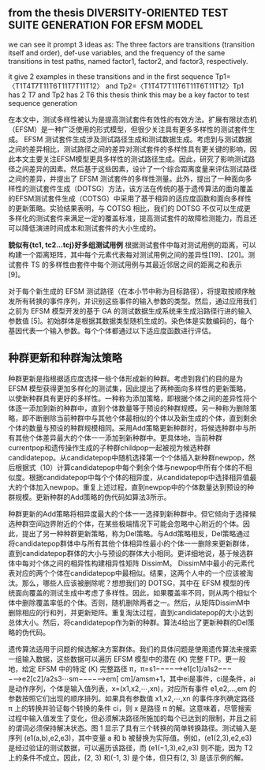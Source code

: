 ## from the thesis DIVERSITY-ORIENTED TEST SUITE GENERATION FOR EFSM MODEL
we can see it prompt 3 ideas as:
The three factors are transitions (transition itself and order), def-use variables, and the frequency of the same transitions in test paths, named factor1, factor2, and factor3, respectively.

it give 2 examples in these transitions and in the first sequence Tp1=〈T1T4T7T11T6T11T7T11T12〉 and Tp2=〈T1T4T7T11T6T11T6T11T12〉Tp1 has 2 T7 and Tp2 has 2 T6
this thesis think this may be a key factor to test sequence generation

在本文中，测试多样性被认为是提高测试套件有效性的有效方法。扩展有限状态机（EFSM）是一种广泛使用的形式模型，但很少关注具有更多多样性的测试套件生成。 EFSM 测试套件生成涉及测试路径生成和测试数据生成。考虑到与测试数据之间的差异相比，测试路径之间的差异对测试套件的多样性具有更关键的影响，因此本文主要关注EFSM模型更具多样性的测试路径生成。因此，研究了影响测试路径之间差异的因素。然后基于这些因素，设计了一个综合距离度量来评估测试路径之间的差异，并提出了 EFSM 测试套件的多样性测量。此外，提出了一种面向多样性的测试套件生成（DOTSG）方法，该方法在传统的基于遗传算法的面向覆盖的EFSM测试套件生成（COTSG）中采用了基于相异的适应度函数和面向多样性的更新策略。实验结果表明，与 COTSG 相比，我们的 DOTSG 不仅可以生成更多样化的测试套件来满足一定的覆盖标准，提高测试套件的故障检测能力，而且还可以降低演进时间成本和测试套件的大小生成的。

**貌似有{tc1, tc2...tcj}好多组测试用例**
根据测试套件中每对测试用例的距离，可以构建一个距离矩阵，其中每个元素代表每对测试用例之间的差异性[19]、[20]。测试套件 TS 的多样性由套件中每个测试用例与其最近邻居之间的距离之和表示[9]。

对于每个新生成的 EFSM 测试路径（在本小节中称为目标路径），将提取按顺序触发所有转换的事件序列，并识别这些事件的输入参数的类型。然后，通过应用我们之前为 EFSM 模型开发的基于 GA 的测试数据生成系统来生成沿路径行进的输入参数值 [5]。初始群体是根据其数据类型随机生成的。染色体是实数编码的，每个基因代表一个输入参数。每个个体都通过以下适应度函数进行评估。

## 种群更新和种群淘汰策略
种群更新是指根据适应度选择一些个体形成新的种群。考虑到我们的目的是为 EFSM 模型获得更加多样化的测试集，因此提出了两种面向多样性的更新策略，以使新种群具有更好的多样性。一种称为添加策略，即根据个体之间的差异性将个体逐一添加到新的种群中，直到个体数量等于预设的种群规模。另一种称为删除策略，即不断删除当前种群中与其他个体最相似的个体以及新生成的个体，直到剩余个体的数量与预设的种群规模相同。采用Add策略更新种群时，将候选种群中与所有其他个体差异最大的个体一一添加到新种群中。更具体地，当前种群currentpop和遗传操作生成的子种群childpop一起被视为候选种群candidatepop。从candidatepop中随机选择第一个个体插入新种群newpop，然后根据式（10）计算candidatepop中每个剩余个体与newpop中所有个体的不相似度。根据candidatepop中每个个体的相异度，从candidatepop中选择相异值最大的个体加入newpop。重复上述过程，直到newpop中的个体数量达到预设的种群规模。更新种群的Add策略的伪代码如算法3所示。

种群更新的Add策略将相异度最大的个体一一选择到新种群中。但它倾向于选择候选种群空间边界附近的个体，在某些极端情况下可能会忽略中心附近的个体。因此，提出了另一种种群更新策略，称为Del策略。与Add策略相反，Del策略通过将candidatepop群体中与所有其他个体相异性最小的个体一一删除来更新群体，直到candidatepop群体的大小与预设的群体大小相同。更详细地说，基于候选群体中每对个体之间的相异性构建相异性矩阵 DissimM。 DissimM中最小的元素代表对应的两个个体在candidatepop中最相似。结果，这两个人中的一个应该被淘汰。那么，哪些人应该被删除呢？想想我们的 DOTSG，其中在 EFSM 模型的传统面向覆盖的测试生成中考虑了多样性。因此，如果覆盖率不同，则从两个相似个体中删除覆盖率低的个体。否则，随机删除两者之一。然后，从矩阵DissimM中删除相应的行和列，并更新矩阵。重复淘汰过程，直到candidatepop的大小达到总体大小。然后，将candidatepop作为新的种群。算法4给出了更新种群的Del策略的伪代码。


遗传算法适用于问题的候选解决方案群体。我们的具体问题是使用遗传算法来搜索一组输入数据，这些数据可以遍历 EFSM 模型中的潜在 (K) 完整 FTP。更一般地，给定 EFSM 中的特定 (K) 完整路径 π，π=s1−−−−⟶e1[c1]/a1s2−−−−⟶e2[c2]/a2s3⋯sm−−−−⟶em[ cm]/amsm+1，其中ei是事件，ci是条件，ai是动作序列，个体是输入值列表，x=(x1,x2,⋯,xn)，对应所有事件 e1,e2,…,em 的参数按照它们出现的顺序排列。如果具有参数值 x1,x2,⋯,xn 的事件序列确定路径 π 上的转换并验证每个转换的条件 ci，则 x 是路径 π 的解。这意味着，尽管搜索过程中输入值发生了变化，但必须解决路径所施加的每个已达到的限制，并且之前的谓词必须保持解决状态。图 1 显示了具有三个转换的简单转换路径。测试输入是序列 (e1(a,b),e2,e3)，其中变量 a 和 b 被替换为实际值。例如，(e1(2,3),e2,e3) 是经过验证的测试数据，可以遍历该路径，而 (e1(−1,3),e2,e3) 则不能，因为 T2 上的条件不成立。因此，(2, 3) 和(-1, 3) 是个体，但只有(2, 3) 是该示例的解。
